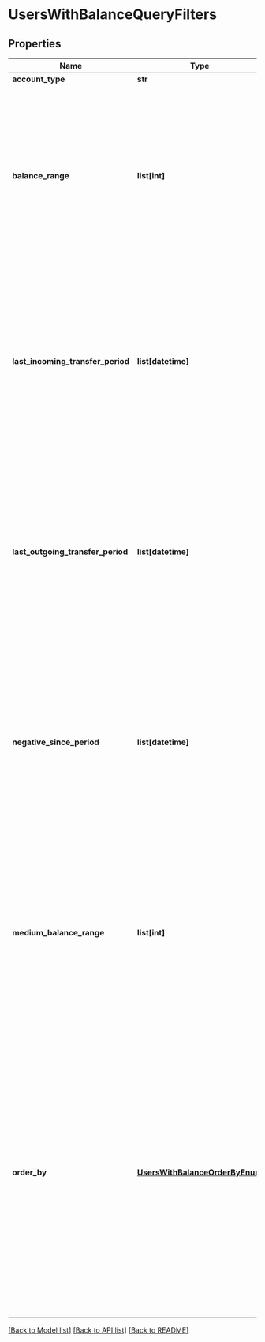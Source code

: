 # UsersWithBalanceQueryFilters

## Properties
Name | Type | Description | Notes
------------ | ------------- | ------------- | -------------
**account_type** | **str** | The account type | 
**balance_range** | **list[int]** | The minimum and / or maximum balance for users to be returned. Is expressed an array, with the lower bound as first element, and the upper bound as second element. When only one element, will have just the lower bound. To specify only the upper bound, prefix the value with a comma.  | [optional] 
**last_incoming_transfer_period** | **list[datetime]** | The minimum / maximum date of the last incoming transfer for users to be returned. Is expressed an array, with the lower bound as first element, and the upper bound as second element. When only one element, will have just the lower bound. To specify only the upper bound, prefix the value with a comma.  | [optional] 
**last_outgoing_transfer_period** | **list[datetime]** | The minimum / maximum date of the last outgoing transfer for users to be returned. Is expressed an array, with the lower bound as first element, and the upper bound as second element. When only one element, will have just the lower bound. To specify only the upper bound, prefix the value with a comma.  | [optional] 
**negative_since_period** | **list[datetime]** | The minimum / maximum negative-since date for users to be returned. Is expressed an array, with the lower bound as first element, and the upper bound as second element. When only one element, will have just the lower bound. To specify only the upper bound, prefix the value with a comma.  | [optional] 
**medium_balance_range** | **list[int]** | An array with 2 elements, describing the lower and upper medium balance bounds. If not specified, the range defined in the account type will be used. If that one is also not defined, there will be no definitions for balance levels. Both bounds need to be set as 2 element in the array, or it won&#39;t be considered.  | [optional] 
**order_by** | [**UsersWithBalanceOrderByEnum**](UsersWithBalanceOrderByEnum.md) | Contains the possible &#39;order by&#39; values when searching for users with balances  Possible values are: * alphabeticallyAsc: Users are ordered by name (or whatever field is set to format users) in ascending order. * alphabeticallyDesc: Users are ordered by name (or whatever field is set to format users) in descending order. * balanceAsc: User are ordered by balance, lower balances first. * balanceDesc: User are ordered by balance, higher balances first.  | [optional] 

[[Back to Model list]](../README.md#documentation-for-models) [[Back to API list]](../README.md#documentation-for-api-endpoints) [[Back to README]](../README.md)


